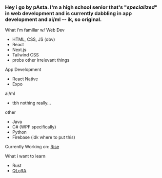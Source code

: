 ### Hey i go by pAsta. I'm a high school senior that's "*specialized*" in web development and is currently dabbling in app development and ai/ml -- ik, so original. 

What i'm familiar w/
  Web Dev
  - HTML, CSS, JS (obv)
  - React
  - Next.js
  - Tailwind CSS
  - probs other irrelevant things

  App Development
  - React Native
  - Expo
 
  ai/ml
  - tbh nothing really...
 
  other
  - Java
  - C# (WPF specifically)
  - Python
  - Firebase (idk where to put this)

  Currently Working on: [Rise](https://github.com/pAsta-kun/Rise)

  What i want to learn
  - Rust
  - [QLoRA](https://github.com/artidoro/qlora)
<!--
**pAsta-kun/pAsta-kun** is a ✨ _special_ ✨ repository because its `README.md` (this file) appears on your GitHub profile.

Here are some ideas to get you started:

- 🔭 I’m currently working on ...
- 🌱 I’m currently learning ...
- 👯 I’m looking to collaborate on ...
- 🤔 I’m looking for help with ...
- 💬 Ask me about ...
- 📫 How to reach me: ...
- 😄 Pronouns: ...
- ⚡ Fun fact: ...
-->
